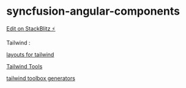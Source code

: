 # syncfusion-angular-components


[Edit on StackBlitz ⚡️](https://stackblitz.com/edit/angular-kjxgs7-m5xcn9)



Tailwind :

[layouts for tailwind](https://layoutsfortailwind.lalokalabs.dev/)

[Tailwind Tools](https://www.tailwind-tools.com/flexbox)

[tailwind toolbox generators ](https://www.tailwindtoolbox.com/generators)




